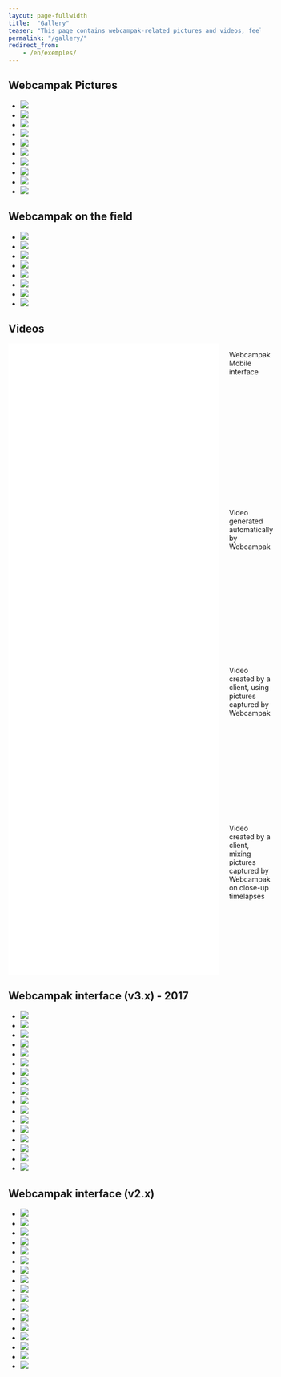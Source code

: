 ```yaml
---
layout: page-fullwidth
title:  "Gallery"
teaser: "This page contains webcampak-related pictures and videos, feel free to contact us if you want to learn more."
permalink: "/gallery/"
redirect_from:
    - /en/exemples/
---
```


## Webcampak Pictures
<ul class="clearing-thumbs small-block-grid-5" data-clearing>
  <li><a href="http://www.webcampak.com/images/blog/2010/07/IMG_1249.jpg"><img data-caption="Webcampak" class="th" src="http://www.webcampak.com/images/blog/2010/07/IMG_1249-150x150.jpg"></a></li>
  <li><a href="http://www.webcampak.com/images/blog/2010/07/IMG_1259.jpg"><img data-caption="Webcampak" class="th" src="http://www.webcampak.com/images/blog/2010/07/IMG_1259-150x150.jpg"></a></li>
  <li><a href="http://www.webcampak.com/images/blog/2010/07/IMG_1257.jpg"><img data-caption="Webcampak" class="th" src="http://www.webcampak.com/images/blog/2010/07/IMG_1257-150x150.jpg"></a></li>
  <li><a href="http://www.webcampak.com/images/blog/2010/07/IMG_1265.jpg"><img data-caption="Webcampak" class="th" src="http://www.webcampak.com/images/blog/2010/07/IMG_1265-150x150.jpg"></a></li>
  <li><a href="http://www.webcampak.com/images/blog/2010/07/IMG_1270.jpg"><img data-caption="Webcampak" class="th" src="http://www.webcampak.com/images/blog/2010/07/IMG_1270-150x150.jpg"></a></li>
  <li><a href="http://www.webcampak.com/images/blog/2011/07/Capture-IPad.jpg"><img data-caption="Webcampak Mobile (v2.x) running on an iPad" class="th" src="http://www.webcampak.com/images/blog/2011/07/Capture-IPad-150x150.jpg"></a></li>
  <li><a href="http://www.webcampak.com/images/blog/2011/07/Capture-IPad2.jpg"><img data-caption="Webcampak Mobile (v2.x) running on an iPad" class="th" src="http://www.webcampak.com/images/blog/2011/07/Capture-IPad2-150x150.jpg"></a></li>
  <li><a href="http://www.webcampak.com/images/blog/2011/07/WebcampakLocation1.jpg"><img data-caption="Rental Webcampak" class="th" src="http://www.webcampak.com/images/blog/2011/07/WebcampakLocation1-150x150.jpg"></a></li>
  <li><a href="http://www.webcampak.com/images/blog/2011/07/WebcampakLocation2.jpg"><img data-caption="Rental Webcampak" class="th" src="http://www.webcampak.com/images/blog/2011/07/WebcampakLocation2-150x150.jpg"></a></li>
  <li><a href="http://www.webcampak.com/images/blog/2011/07/WebcampakLocation3.jpg"><img data-caption="Rental Webcampak" class="th" src="http://www.webcampak.com/images/blog/2011/07/WebcampakLocation3-150x150.jpg"></a></li>
</ul>

## Webcampak on the field
<ul class="clearing-thumbs small-block-grid-5" data-clearing>
  <li><a href="http://www.webcampak.com/images//MG_2934.jpg"><img data-caption="Webcampak installed on a high-mast, requiring skilled/trained workers to install the system." class="th" src="http://www.webcampak.com/images//MG_2934-150x150.jpg"></a></li>
  <li><a href="http://www.webcampak.com/images//webcampak-high-installation.jpg"><img data-caption="High-mast installation" class="th" src="http://www.webcampak.com/images//webcampak-high-installation-150x150.jpg"></a></li>
  <li><a href="http://www.webcampak.com/images//webcampak-mast-installation.jpg"><img data-caption="Webcampak installed on the mast, the T-bar facilitates access with a ladder." class="th" src="http://www.webcampak.com/images//webcampak-mast-installation-150x150.jpg"></a></li>
  <li><a href="http://www.webcampak.com/images//webcampak-wall-installation.jpg"><img data-caption="Webcampak installed on a wall." class="th" src="http://www.webcampak.com/images//webcampak-wall-installation-150x150.jpg"></a></li>
  <li><a href="http://www.webcampak.com/images//webcampak-roof-installation.jpg"><img data-caption="Webcampak installed on a roof" class="th" src="http://www.webcampak.com/images//webcampak-roof-installation-150x150.jpg"></a></li>
  <li><a href="http://www.webcampak.com/images//IMG_20121120_112458.png"><img data-caption="Webcampak ready to be installed" class="th" src="http://www.webcampak.com/images//IMG_20121120_112458-150x150.png"></a></li>
  <li><a href="http://www.webcampak.com/images//IMG_20121120_113426.png"><img data-caption="Last-minute on-the field mount adjustments" class="th" src="http://www.webcampak.com/images//IMG_20121120_113426-150x150.png"></a></li>
  <li><a href="http://www.webcampak.com/images//IMG_20121120_131220.png"><img data-caption="We are licensed to operate cherry pickers" class="th" src="http://www.webcampak.com/images//IMG_20121120_131220-150x150.png"></a></li>
</ul>

## Videos
<div class="row">
  <div class="large-6 columns">
    <div class="flex-video">
            <iframe width="420" height="315" src="//www.youtube.com/embed/DJGEr7XwLTw" frameborder="0" allowfullscreen></iframe>
    </div>
    <p>Webcampak Mobile interface</p>
  </div>
  <div class="large-6 columns">
    <div class="flex-video">
            <iframe width="420" height="315" src="//www.youtube.com/embed/hEvGPqAwOwc" frameborder="0" allowfullscreen></iframe>
    </div>
    <p>Video generated automatically by Webcampak</p>
  </div>
</div>
<div class="row">
  <div class="large-6 columns">
    <div class="flex-video">
            <iframe width="420" height="315" src="//www.youtube.com/embed/H-7A3Ol_q64" frameborder="0" allowfullscreen></iframe>
    </div>
    <p>Video created by a client, using pictures captured by Webcampak </p>
  </div>
  <div class="large-6 columns">
    <div class="flex-video">
            <iframe width="420" height="315" src="//www.youtube.com/embed/GWFHCpWAJ1s" frameborder="0" allowfullscreen></iframe>
    </div>
    <p>Video created by a client, mixing pictures captured by Webcampak on close-up timelapses</p>
  </div>
</div>

## Webcampak interface (v3.x) - 2017
<ul class="clearing-thumbs small-block-grid-5" data-clearing>
  <li><a href="http://www.webcampak.com/images/wpak3.screenshot.login.en.png"><img data-caption="Login window" class="th" src="http://www.webcampak.com/images/wpak3.screenshot.login.en-150x150.png"></a></li>
  <li><a href="http://www.webcampak.com/images/wpak3.screenshot.menu.en.png"><img data-caption="Global menu" class="th" src="http://www.webcampak.com/images/wpak3.screenshot.menu.en-150x150.png"></a></li>
  <li><a href="http://www.webcampak.com/images/wpak3.screenshot.pictures.en.png"><img data-caption="Captures pictures" class="th" src="http://www.webcampak.com/images/wpak3.screenshot.pictures.en-150x150.png"></a></li>
  <li><a href="http://www.webcampak.com/images/wpak3.screenshot.videos.en.png"><img data-caption="Generated videos" class="th" src="http://www.webcampak.com/images/wpak3.screenshot.videos.en-150x150.png"></a></li>
  <li><a href="http://www.webcampak.com/images/wpak3.screenshot.sats.source.en.png"><img data-caption="Source statistics" class="th" src="http://www.webcampak.com/images/wpak3.screenshot.sats.source.en-150x150.png"></a></li>
  <li><a href="http://www.webcampak.com/images/wpak3.screenshot.sats.system.en.png"><img data-caption="System statistics" class="th" src="http://www.webcampak.com/images/wpak3.screenshot.sats.system.en-150x150.png"></a></li>
  <li><a href="http://www.webcampak.com/images/wpak3.screenshot.config.en.png"><img data-caption="Configuration of a source" class="th" src="http://www.webcampak.com/images/wpak3.screenshot.config.en-150x150.png"></a></li>
  <li><a href="http://www.webcampak.com/images/wpak3.screenshot.sync-reports.en.png"><img data-caption="Sync reports" class="th" src="http://www.webcampak.com/images/wpak3.screenshot.sync-reports.en-150x150.png"></a></li>
  <li><a href="http://www.webcampak.com/images/wpak3.screenshot.logs.en.png"><img data-caption="Access logs" class="th" src="http://www.webcampak.com/images/wpak3.screenshot.logs.en-150x150.png"></a></li>
  <li><a href="http://www.webcampak.com/images/wpak3.screenshot.xfer-reports.en.png"><img data-caption="XFer State" class="th" src="http://www.webcampak.com/images/wpak3.screenshot.xfer-reports.en-150x150.png"></a></li>
  <li><a href="http://www.webcampak.com/images/wpak3.screenshot.config-general.en.png"><img data-caption="System configuration" class="th" src="http://www.webcampak.com/images/wpak3.screenshot.config-general.en-150x150.png"></a></li>
  <li><a href="http://www.webcampak.com/images/wpak3.screenshot.alert-schedule.en.png"><img data-caption="Alerts calendar" class="th" src="http://www.webcampak.com/images/wpak3.screenshot.alert-schedule.en-150x150.png"></a></li>
  <li><a href="http://www.webcampak.com/images/wpak3.screenshot.access-control.en.png"><img data-caption="Permissions" class="th" src="http://www.webcampak.com/images/wpak3.screenshot.access-control.en-150x150.png"></a></li>
  <li><a href="http://www.webcampak.com/images/wpak3.screenshot.dashboard.home.en.png"><img data-caption="Dashboard home" class="th" src="http://www.webcampak.com/images/wpak3.screenshot.dashboard.home.en-150x150.png"></a></li>
  <li><a href="http://www.webcampak.com/images/wpak3.screenshot.dashboard.login.en.png"><img data-caption="Dashboard login" class="th" src="http://www.webcampak.com/images/wpak3.screenshot.dashboard.login.en-150x150.png"></a></li>
  <li><a href="http://www.webcampak.com/images/wpak3.screenshot.dashboard.pictures.en.png"><img data-caption="Dashboard pictures" class="th" src="http://www.webcampak.com/images/wpak3.screenshot.dashboard.pictures.en-150x150.png"></a></li>
  <li><a href="http://www.webcampak.com/images/wpak3.screenshot.dashboard.videos.en.png"><img data-caption="Dashboard videos" class="th" src="http://www.webcampak.com/images/wpak3.screenshot.dashboard.videos.en-150x150.png"></a></li>
</ul>

## Webcampak interface (v2.x)
<ul class="clearing-thumbs small-block-grid-5" data-clearing>
  <li><a href="http://www.webcampak.com/images//wpak2.screenshot.config.capturea-full.en_.png"><img data-caption="Webcampak" class="th" src="http://www.webcampak.com/images//wpak2.screenshot.config.capturea-full.en_-150x150.png"></a></li>
  <li><a href="http://www.webcampak.com/images//wpak2.screenshot.config.capture.en_.png"><img data-caption="Webcampak" class="th" src="http://www.webcampak.com/images//wpak2.screenshot.config.capture.en_-150x150.png"></a></li>
  <li><a href="http://www.webcampak.com/images//wpak2.screenshot.config.pictures.en_.png"><img data-caption="Webcampak" class="th" src="http://www.webcampak.com/images//wpak2.screenshot.config.pictures.en_-150x150.png"></a></li>
  <li><a href="http://www.webcampak.com/images//wpak2.screenshot.config.videos.en_.png"><img data-caption="Webcampak" class="th" src="http://www.webcampak.com/images//wpak2.screenshot.config.videos.en_-150x150.png"></a></li>
  <li><a href="http://www.webcampak.com/images//wpak2.screenshot.home_.en_.png"><img data-caption="Webcampak" class="th" src="http://www.webcampak.com/images//wpak2.screenshot.home_.en_-150x150.png"></a></li>
  <li><a href="http://www.webcampak.com/images//wpak2.screenshot.logs_.capture.en_.png"><img data-caption="Webcampak" class="th" src="http://www.webcampak.com/images//wpak2.screenshot.logs_.capture.en_-150x150.png"></a></li>
  <li><a href="http://www.webcampak.com/images//wpak2.screenshot.logs_.config.en_.png"><img data-caption="Webcampak" class="th" src="http://www.webcampak.com/images//wpak2.screenshot.logs_.config.en_-150x150.png"></a></li>
  <li><a href="http://www.webcampak.com/images//wpak2.screenshot.menu_.en_.png"><img data-caption="Webcampak" class="th" src="http://www.webcampak.com/images//wpak2.screenshot.menu_.en_-150x150.png"></a></li>
  <li><a href="http://www.webcampak.com/images//wpak2.screenshot.permissions.groups.en_.png"><img data-caption="Webcampak" class="th" src="http://www.webcampak.com/images//wpak2.screenshot.permissions.groups.en_-150x150.png"></a></li>
  <li><a href="http://www.webcampak.com/images//wpak2.screenshot.permissions.sources.en_.png"><img data-caption="Webcampak" class="th" src="http://www.webcampak.com/images//wpak2.screenshot.permissions.sources.en_-150x150.png"></a></li>
  <li><a href="http://www.webcampak.com/images//wpak2.screenshot.permissions.users_.en_.png"><img data-caption="Webcampak" class="th" src="http://www.webcampak.com/images//wpak2.screenshot.permissions.users_.en_-150x150.png"></a></li>
  <li><a href="http://www.webcampak.com/images//wpak2.screenshot.pictures.email_.en_.png"><img data-caption="Webcampak" class="th" src="http://www.webcampak.com/images//wpak2.screenshot.pictures.email_.en_-150x150.png"></a></li>
  <li><a href="http://www.webcampak.com/images//wpak2.screenshot.pictures.en_.png"><img data-caption="Webcampak" class="th" src="http://www.webcampak.com/images//wpak2.screenshot.pictures.en_-150x150.png"></a></li>
  <li><a href="http://www.webcampak.com/images//wpak2.screenshot.pictures.zoom_.en_.png"><img data-caption="Webcampak" class="th" src="http://www.webcampak.com/images//wpak2.screenshot.pictures.zoom_.en_-150x150.png"></a></li>
  <li><a href="http://www.webcampak.com/images//wpak2.screenshot.stats_.diskusage.en_.png"><img data-caption="Webcampak" class="th" src="http://www.webcampak.com/images//wpak2.screenshot.stats_.diskusage.en_-150x150.png"></a></li>
  <li><a href="http://www.webcampak.com/images//wpak2.screenshot.stats_.system.en_.png"><img data-caption="Webcampak" class="th" src="http://www.webcampak.com/images//wpak2.screenshot.stats_.system.en_-150x150.png"></a></li>
  <li><a href="http://www.webcampak.com/images//wpak2.screenshot.videos.en_.png"><img data-caption="Webcampak" class="th" src="http://www.webcampak.com/images//wpak2.screenshot.videos.en_-150x150.png"></a></li>
</ul>


